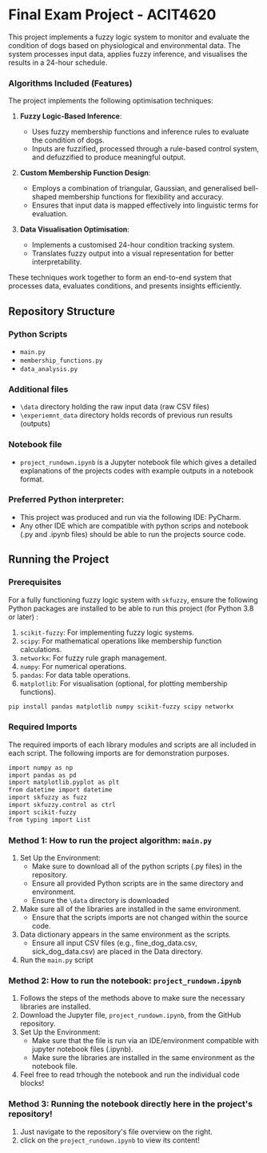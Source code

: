 # Final Exam Project - ACIT4620

This project implements a fuzzy logic system to monitor and evaluate the condition of dogs based on physiological and environmental data. The system processes input data, applies fuzzy inference, and visualises the results in a 24-hour schedule.


### Algorithms Included (Features)
The project implements the following optimisation techniques:

1. **Fuzzy Logic-Based Inference**:
   - Uses fuzzy membership functions and inference rules to evaluate the condition of dogs.
   - Inputs are fuzzified, processed through a rule-based control system, and defuzzified to produce meaningful output.

2. **Custom Membership Function Design**:
   - Employs a combination of triangular, Gaussian, and generalised bell-shaped membership functions for flexibility and accuracy.
   - Ensures that input data is mapped effectively into linguistic terms for evaluation.

3. **Data Visualisation Optimisation**:
   - Implements a customised 24-hour condition tracking system.
   - Translates fuzzy output into a visual representation for better interpretability.

These techniques work together to form an end-to-end system that processes data, evaluates conditions, and presents insights efficiently.



## Repository Structure


### Python Scripts
- `main.py`
- `membership_functions.py`
- `data_analysis.py`

### Additional files
- `\data` directory holding the raw input data (raw CSV files)
- `\experiemnt_data` directory holds records of previous run results (outputs) 

### Notebook file
- `project_rundown.ipynb` is a Jupyter notebook file which gives a detailed explanations of the projects codes with example outputs in a notebook format.

### Preferred Python interpreter:
- This project was produced and run via the following IDE: PyCharm.
- Any other IDE which are compatible with python scrips and notebook (.py and .ipynb files) should be able to run the projects source code.

## Running the Project

### Prerequisites
For a fully functioning fuzzy logic system with `skfuzzy`, ensure the following Python packages are installed to be able to run this project (for Python 3.8 or later) :

1. `scikit-fuzzy`: For implementing fuzzy logic systems.
2. `scipy`: For mathematical operations like membership function calculations.
3. `networkx`: For fuzzy rule graph management.
4. `numpy`: For numerical operations.
5. `pandas`: For data table operations.
6. `matplotlib`: For visualisation (optional, for plotting membership functions).

```bash
pip install pandas matplotlib numpy scikit-fuzzy scipy networkx
```

### Required Imports
The required imports of each library modules and scripts are all included in each script. The following imports are for demonstration purposes.
```bash
import numpy as np
import pandas as pd
import matplotlib.pyplot as plt
from datetime import datetime
import skfuzzy as fuzz
import skfuzzy.control as ctrl
import scikit-fuzzy
from typing import List
```

### Method 1: How to run the project algorithm: `main.py`
1. Set Up the Environment:
    - Make sure to download all of the python scripts (.py files) in the repository.
    - Ensure all provided Python scripts are in the same directory and environment.
    - Ensure the `\data` directory is downloaded 
2. Make sure all of the libraries are installed in the same environment.
   - Ensure that the scripts imports are not changed within the source code.
3. Data dictionary appears in the same environment as the scripts.
    - Ensure all input CSV files (e.g., fine_dog_data.csv, sick_dog_data.csv) are placed in the Data directory.
4. Run the `main.py` script 

### Method 2: How to run the notebook: `project_rundown.ipynb`
1. Follows the steps of the methods above to make sure the necessary libraries are installed.
2. Download the Jupyter file, `project_rundown.ipynb`, from the GitHub repository.
3. Set Up the Environment:
    - Make sure that the file is run via an IDE/environment compatible with jupyter notebook files (.ipynb).
    - Make sure the libraries are installed in the same environment as the notebook file.
4. Feel free to read trhough the notebook and run the individual code blocks!

### Method 3: Running the notebook directly here in the project's repository!
1. Just navigate to the repository's file overview on the right.
2. click on the `project_rundown.ipynb` to view its content!

